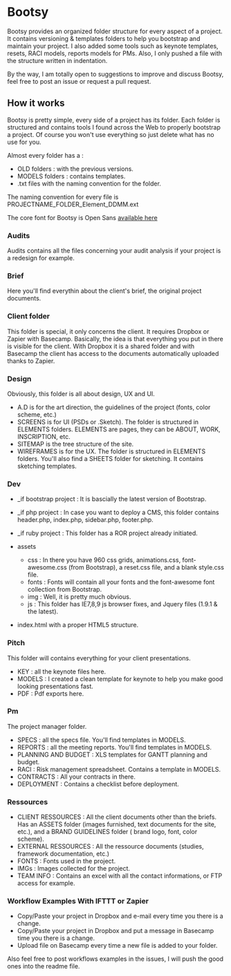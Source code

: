 # Bootsy

Bootsy provides an organized folder structure for every aspect of a project. It contains versioning & templates folders to help you bootstrap and maintain your project. I also added some tools such as keynote templates, resets, RACI models, reports models for PMs. Also, I only pushed a file with the structure written in indentation.

By the way, I am totally open to suggestions to improve and discuss Bootsy, feel free to post an issue or request a pull request. 

## How it works

Bootsy is pretty simple, every side of a project has its folder. Each folder is structured and contains tools I found across the Web to properly bootstrap a project. Of course you won't use everything so just delete what has no use for you.

Almost every folder has a :

- OLD folders : with the previous versions.
- MODELS folders : contains templates.
- .txt files with the naming convention for the folder.

The naming convention for every file is PROJECTNAME_FOLDER_Element_DDMM.ext

The core font for Bootsy is Open Sans [available here](http://www.google.com/fonts#UsePlace:use/Collection:Open+Sans)


### Audits

Audits contains all the files concerning your audit analysis if your project is a redesign for example.

### Brief 

Here you'll find everythin about the client's brief, the original project documents.

### Client folder

This folder is special, it only concerns the client. It requires Dropbox or Zapier with Basecamp. Basically, the idea is that everything you put in there is visible for the client. With Dropbox it is a shared folder and with Basecamp the client has access to the documents automatically uploaded thanks to Zapier.

### Design

Obviously, this folder is all about design, UX and UI. 

- A.D is for the art direction, the guidelines of the project (fonts, color scheme, etc.)
- SCREENS is for UI (PSDs or .Sketch). The folder is structured in ELEMENTS folders. ELEMENTS are pages, they can be ABOUT, WORK, INSCRIPTION, etc.
- SITEMAP is the tree structure of the site.
- WIREFRAMES is for the UX. The folder is structured in ELEMENTS folders. You'll also find a SHEETS folder for sketching. It contains sketching templates.

### Dev

- _if bootstrap project : It is bascially the latest version of Bootstrap.
- _if php project : In case you want to deploy a CMS, this folder contains header.php, index.php, sidebar.php, footer.php.  
- _if ruby project : This folder has a ROR project already initiated.
- assets

	* css : In there you have 960 css grids, animations.css, font-awesome.css (from Bootstrap), a reset.css file, and a blank style.css file.
	* fonts : Fonts will contain all your fonts and the font-awesome font collection from Bootstrap.
	* img : Well, it is pretty much obvious.
	* js : This folder has IE7,8,9 js browser fixes, and Jquery files (1.9.1 & the latest).

- index.html with a proper HTML5 structure.

### Pitch

This folder will contains everything for your client presentations.

- KEY : all the keynote files here.
- MODELS : I created a clean template for keynote to help you make good looking presentations fast.
- PDF : Pdf exports here.

### Pm 

The project manager folder.

- SPECS : all the specs file. You'll find templates in MODELS.
- REPORTS : all the meeting reports. You'll find templates in MODELS.
- PLANNING AND BUDGET : XLS templates for GANTT planning and budget.
- RACI : Risk management spreadsheet. Contains a template in MODELS.
- CONTRACTS : All your contracts in there.
- DEPLOYMENT : Contains a checklist before deployment.

### Ressources

- CLIENT RESSOURCES : All the client documents other than the briefs. Has an ASSETS folder (images furnished, text documents for the site, etc.), and a BRAND GUIDELINES folder ( brand logo, font, color scheme).
- EXTERNAL RESSOURCES : All the ressource documents (studies, framework documentation, etc.)
- FONTS : Fonts used in the project.
- IMGs : Images collected for the project.
- TEAM INFO : Contains an excel with all the contact informations, or FTP access for example.

### Workflow Examples With IFTTT or Zapier

- Copy/Paste your project in Dropbox and e-mail every time you there is a change.
- Copy/Paste your project in Dropbox and put a message in Basecamp time you there is a change.
- Upload file on Basecamp every time a new file is added to your folder.

Also feel free to post workflows examples in the issues, I will push the good ones into the readme file.




